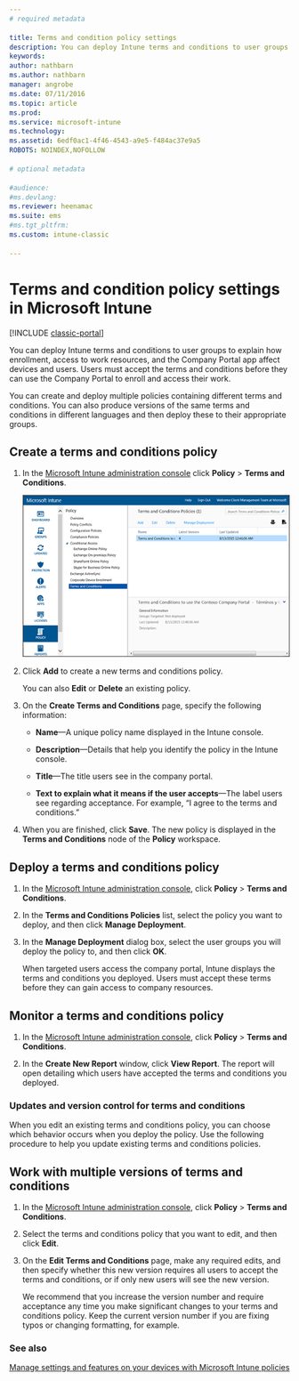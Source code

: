 ```yaml
---
# required metadata

title: Terms and condition policy settings 
description: You can deploy Intune terms and conditions to user groups to explain how enrollment, access to work resources, and using the Company Portal app affect devices and users.
keywords:
author: nathbarn
ms.author: nathbarn
manager: angrobe
ms.date: 07/11/2016
ms.topic: article
ms.prod:
ms.service: microsoft-intune
ms.technology:
ms.assetid: 6edf0ac1-4f46-4543-a9e5-f484ac37e9a5
ROBOTS: NOINDEX,NOFOLLOW

# optional metadata

#audience:
#ms.devlang:
ms.reviewer: heenamac
ms.suite: ems
#ms.tgt_pltfrm:
ms.custom: intune-classic

---
```


# Terms and condition policy settings in Microsoft Intune

[!INCLUDE [classic-portal](../includes/classic-portal.md)]

You can deploy Intune terms and conditions to user groups to explain how enrollment, access to work resources, and the Company Portal app affect devices and users. Users must accept the terms and conditions before they can use the Company Portal to enroll and access their work.

You can create and deploy multiple policies containing different terms and conditions. You can also produce versions of the same terms and conditions in different languages and then deploy these to their appropriate groups.

## Create a terms and conditions policy

1.  In the [Microsoft Intune administration console](https://manage.microsoft.com) click **Policy** &gt; **Terms and Conditions**.

	![Terms and conditions policy screenshot](./media/pol-sa-terms-conditions.png)

2.  Click **Add** to create a new terms and conditions policy.

    You can also **Edit** or **Delete** an existing policy.

3.  On the **Create Terms and Conditions** page, specify the following information:

    -   **Name**&mdash;A unique policy name displayed in the Intune console.

    -   **Description**&mdash;Details that help you identify the policy in the Intune console.

    -   **Title**&mdash;The title users see in the company portal.

    -   **Text to explain what it means if the user accepts**&mdash;The label users see regarding acceptance. For example, “I agree to the terms and conditions.”

4.  When you are finished, click **Save**. The new policy is displayed in the **Terms and Conditions** node of the **Policy** workspace.

## Deploy a terms and conditions policy

1.  In the [Microsoft Intune administration console](https://manage.microsoft.com), click **Policy** &gt; **Terms and Conditions**.

2.  In the **Terms and Conditions Policies** list, select the policy you want to deploy, and then click **Manage Deployment**.

3.  In the **Manage Deployment** dialog box, select the user groups you will deploy the policy to, and then click **OK**.

    When targeted users access the company portal, Intune displays the terms and conditions you deployed. Users must accept these terms before they can gain access to company resources.

## Monitor a terms and conditions policy

1.  In the [Microsoft Intune administration console](https://manage.microsoft.com), click **Policy** &gt; **Terms and Conditions**.

2.  In the **Create New Report** window, click **View Report**. The report will open detailing which users have accepted the terms and conditions you deployed.

### Updates and version control for terms and conditions
When you edit an existing terms and conditions policy, you can choose which behavior occurs when you deploy the policy. Use the following procedure to help you update existing terms and conditions policies.

## Work with multiple versions of terms and conditions

1.  In the [Microsoft Intune administration console](https://manage.microsoft.com), click **Policy** &gt; **Terms and Conditions**.

2.  Select the terms and conditions policy that you want to edit, and then click **Edit**.

3.  On the **Edit Terms and Conditions** page, make any required edits, and then specify whether this new version requires all users to accept the terms and conditions, or if only new users will see the new version.

    We recommend that you increase the version number and require acceptance any time you make significant changes to your terms and conditions policy. Keep the current version number if you are fixing typos or changing formatting, for example.

### See also
[Manage settings and features on your devices with Microsoft Intune policies](manage-settings-and-features-on-your-devices-with-microsoft-intune-policies.md)
